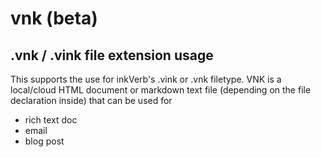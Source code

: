 # vnk (beta)
## .vnk / .vink file extension usage

This supports the use for inkVerb's .vink or .vnk filetype.
VNK is a local/cloud HTML document or markdown text file (depending on the file declaration inside) that can be used for
- rich text doc
- email
- blog post
